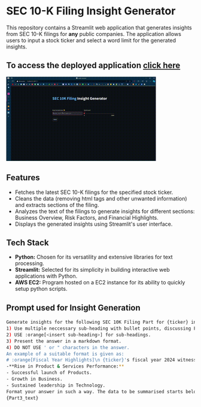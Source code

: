 # SEC 10-K Filing Insight Generator

This repository contains a Streamlit web application that generates insights from SEC 10-K filings for **any** public companies. 
The application allows users to input a stock ticker and select a word limit for the generated insights.

## To access the deployed application [click here](http://13.234.213.129:8501/)
![](InsightGenerator.gif)

## Features

- Fetches the latest SEC 10-K filings for the specified stock ticker.
- Cleans the data (removing html tags and other unwanted information) and extracts sections of the filing.
- Analyzes the text of the filings to generate insights for different sections: Business Overview, Risk Factors, and Financial Highlights.
- Displays the generated insights using Streamlit's user interface.

## Tech Stack
- **Python:** Chosen for its versatility and extensive libraries for text processing.
- **Streamlit:** Selected for its simplicity in building interactive web applications with Python.
- **AWS EC2:** Program hosted on a EC2 instance for its ability to quickly setup python scripts.

## Prompt used for Insight Generation
```bash
Generate insights for the following SEC 10K Filing Part for {ticker} in about {word_count} words. ENSURE THAT YOU FOLLOW THE BELOW 4 GUIDELINES
1) Use multiple neccessary sub-heading with bullet points, discussing Fiscal Year Highlights, Products and Services Performance, Segment wise Performance, Operating Expenses and Gross margin, Liquidity and Capital Resources and Conclusion.
2) USE :orange[<insert sub-heading>] for sub-headings.
3) Present the answer in a markdown format.
4) DO NOT USE ' or " characters in the answer.
An example of a suitable format is given as:
# :orange[Fiscal Year Highlights]\n {ticker}'s fiscal year 2024 witnessed:
-**Rise in Product & Services Performance:**
- Successful launch of Products.
- Growth in Business.
- Sustained leadership in Technology.
Format your answer in such a way. The data to be summarised starts below this line
{Part3_text}
```
